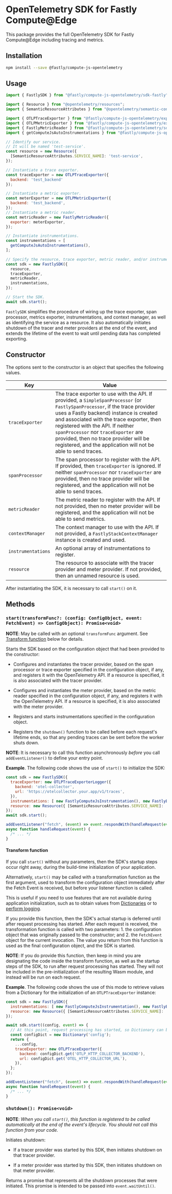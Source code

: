 # OpenTelemetry SDK for Fastly Compute@Edge

This package provides the full OpenTelemetry SDK for Fastly Compute@Edge including tracing and metrics.

## Installation

```bash
npm install --save @fastly/compute-js-opentelemetry
```

## Usage

```javascript
import { FastlySDK } from "@fastly/compute-js-opentelemetry/sdk-fastly";

import { Resource } from "@opentelemetry/resources";
import { SemanticResourceAttributes } from "@opentelemetry/semantic-conventions";

import { OTLPTraceExporter } from "@fastly/compute-js-opentelemetry/exporter-trace-otlp-fastly-backend";
import { OTLPMetricExporter } from "@fastly/compute-js-opentelemetry/exporter-metrics-otlp-fastly-backend";
import { FastlyMetricReader } from "@fastly/compute-js-opentelemetry/sdk-metrics-fastly";
import { getComputeJsAutoInstrumentations } from "@fastly/compute-js-opentelemetry/auto-instrumentations-compute-js";

// Identify our service.
// It will be named 'test-service'.
const resource = new Resource({
  [SemanticResourceAttributes.SERVICE_NAME]: 'test-service',
});

// Instantiate a trace exporter.
const traceExporter = new OTLPTraceExporter({
  backend: 'test_backend'
});

// Instantiate a metric exporter.
const meterExporter = new OTLPMetricExporter({
  backend: 'test_backend',
});
// Instantiate a metric reader.
const metricReader = new FastlyMetricReader({
  exporter: meterExporter,
});

// Instantiate instrumentations.
const instrumentations = [
  getComputeJsAutoInstrumentations(),
];

// Specify the resource, trace exporter, metric reader, and/or instrumentations when instantiating the SDK
const sdk = new FastlySDK({
  resource,
  traceExporter,
  metricReader,
  instrumentations,
});

// Start the SDK.
await sdk.start();
```

`FastlySDK` simplifies the procedure of wiring up the trace exporter, span processor,
metrics exporter, instrumentations, and context manager, as well as identifying the service as a resource.
It also automatically initiates shutdown of the tracer and meter providers at the
end of the event, and extends the lifetime of the event to wait until pending data has completed
exporting.

## Constructor

The options sent to the constructor is an object that specifies the following values.

| Key                | Value                                                                                                                                                                                                                                                                                                                                                                                                       |
|--------------------|-------------------------------------------------------------------------------------------------------------------------------------------------------------------------------------------------------------------------------------------------------------------------------------------------------------------------------------------------------------------------------------------------------------|
| `traceExporter`    | The trace exporter to use with the API. If provided, a `SimpleSpanProcessor` (or `FastlySpanProcessor`, if the trace provider uses a Fastly backend) instance is created and associated with the trace exporter, then registered with the API. If neither `spanProcessor` nor `traceExporter` are provided, then no trace provider will be registered, and the application will not be able to send traces. |
| `spanProcessor`    | The span processor to register with the API. If provided, then `traceExporter` is ignored. If neither `spanProcessor` nor `traceExporter` are provided, then no trace provider will be registered, and the application will not be able to send traces.                                                                                                                                                     |
| `metricReader`     | The metric reader to register with the API. If not provided, then no meter provider will be registered, and the application will not be able to send metrics.                                                                                                                                                                                                                                               |
| `contextManager`   | The context manager to use with the API. If not provided, a `FastlyStackContextManager` instance is created and used.                                                                                                                                                                                                                                                                                       | 
| `instrumentations` | An optional array of instrumentations to register.                                                                                                                                                                                                                                                                                                                                                          |
| `resource`         | The resource to associate with the tracer provider and meter provider. If not provided, then an unnamed resource is used.                                                                                                                                                                                                                                                                                   |

After instantiating the SDK, it is necessary to call `start()` on it.

## Methods

### `start(transformFunc?: (config: ConfigObject, event: FetchEvent) => ConfigObject): Promise<void>`

**NOTE**: May be called with an optional `transformFunc` argument. See [Transform function](#transform-function) below for details.

Starts the SDK based on the configuration object that had been provided to the constructor:

* Configures and instantiates the tracer provider, based on the span processor or trace exporter specified in 
the configuration object, if any, and registers it with the OpenTelemetry API. If a resource is specified, it is
also associated with the tracer provider.

* Configures and instantiates the meter provider, based on the metric reader specified in the configuration object,
if any, and registers it with the OpenTelemetry API. If a resource is specified, it is also associated with the meter
provider.

* Registers and starts instrumentations specified in the configuration object.

* Registers the `shutdown()` function to be called before each request's lifetime ends, so that any pending traces
can be sent before the worker shuts down.

**NOTE**: It is necessary to call this function asynchronously _before_ you call `addEventListener()` to define your
entry point.

**Example**. The following code shows the use of `start()` to initialize the SDK:

```javascript
const sdk = new FastlySDK({
  traceExporter: new OTLPTraceExporterLogger({
    backend: 'otel-collector',
    url: 'https://otelcollector.your.app/v1/traces',
  }),
  instrumentations: [ new FastlyComputeJsInstrumentation(), new FastlyBackendFetchInstrumentation(), ],
  resource: new Resource({ [SemanticResourceAttributes.SERVICE_NAME]: 'example-service', }),
});
await sdk.start();

addEventListener("fetch", (event) => event.respondWith(handleRequest(event)));
async function handleRequest(event) {
  /* ... */
}
```

#### Transform function

If you call `start()` without any parameters, then the SDK's startup steps occur right away,
during the build-time initialization of your application.

Alternatively, `start()` may be called with a transformation function as the first argument,
used to transform the configuration object immediately after the Fetch Event is received,
but before your listener function is called.

This is useful if you need to use features that are not available during application initialization,
such as to obtain values from [Dictionaries](https://developer.fastly.com/learning/compute/javascript/#using-edge-dictionaries)
or to [perform logging](https://developer.fastly.com/learning/compute/javascript/#logging).

If you provide this function, then the SDK's actual startup is deferred until after request processing
has started. After each request is received, the transformation function is called with two
parameters: 1. the configuration object that was originally passed to the constructor; and 2. the
`FetchEvent` object for the current invocation. The value you return from this function is used as the
final configuration object, and the SDK is started.

**NOTE**: If you do provide this function, then keep in mind you are designating the code inside
the transform function, as well as the startup steps of the SDK, to run after request processing has started.
They will not be included in the pre-initialization of the resulting Wasm module, and instead will be
run on each request.

**Example**. The following code shows the use of this mode to retrieve values from a Dictionary for the initialization
of an `OTLPTraceExporter` instance:

```javascript
const sdk = new FastlySDK({
  instrumentations: [ new FastlyComputeJsInstrumentation(), new FastlyBackendFetchInstrumentation(), ],
  resource: new Resource({ [SemanticResourceAttributes.SERVICE_NAME]: 'example-service', }),
});

await sdk.start((config, event) => {
  // At this point, request processing has started, so Dictionary can be used.
  const configDict = new Dictionary('config');
  return {
    ...config,
    traceExporter: new OTLPTraceExporter({
      backend: configDict.get('OTLP_HTTP_COLLECTOR_BACKEND'),
      url: configDict.get('OTEL_HTTP_COLLECTOR_URL'),
    }),
  };
});

addEventListener("fetch", (event) => event.respondWith(handleRequest(event)));
async function handleRequest(event) {
  /* ... */
}
```

### `shutdown(): Promise<void>`

**NOTE**: _When you call `start()`, this function is registered to be called automatically at the end of the
event's lifecycle. You should not call this function from your code._

Initiates shutdown:

* If a tracer provider was started by this SDK, then initiates shutdown on that tracer provider.

* If a meter provider was started by this SDK, then initiates shutdown on that meter provider. 

Returns a promise that represents all the shutdown processes that were initiated.
This promise is intended to be passed into `event.waitUntil()`. 
